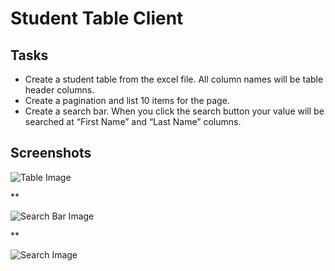 # Student Table Client

## Tasks

- Create a student table from the excel file. All column names will be table header columns.
- Create a pagination and list 10 items for the page.
- Create a search bar. When you click the search button your value will be searched at “First Name” and “Last Name” columns.


## Screenshots

![Table Image](https://i.imgur.com/BhusagJ.png)

**

![Search Bar Image](https://i.imgur.com/vrkxIMe.png)

**

![Search Image](https://i.imgur.com/F4YrJRN.png)
